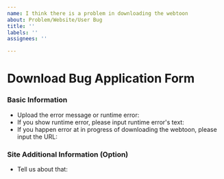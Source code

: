 ```yaml
---
name: I think there is a problem in downloading the webtoon
about: Problem/Website/User Bug
title: ''
labels: ''
assignees: ''

---
```


# Download Bug Application Form

### Basic Information
* Upload the error message or runtime error: 
* If you show runtime error, please input runtime error's text: 
* If you happen error at in progress of downloading the webtoon, please input the URL: 

### Site Additional Information (Option)
* Tell us about that:
